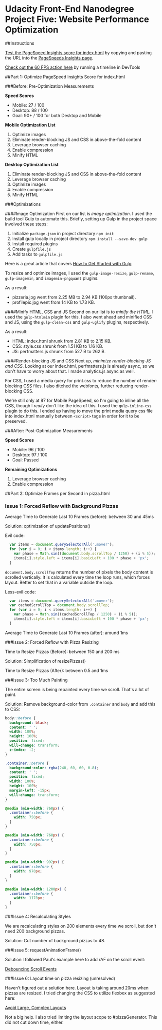 # Udacity Front-End Nanodegree Project Five: Website Performance Optimization

##Instructions

[Test the PageSpeed Insights score for index.html](https://laurenfromseattle.github.io/frontend-nanodegree-mobile-portfolio/dist/index.html) by copying and pasting the URL into the [PageSpeeds Insights page](https://developers.google.com/speed/pagespeed/insights/).

[Check out the 60 FPS action here](https://laurenfromseattle.github.io/frontend-nanodegree-mobile-portfolio/dist/views/pizza.html) by running a timeline in DevTools

##Part 1: Optimize PageSpeed Insights Score for index.html

###Before: Pre-Optimization Measurements

**Speed Scores**

* Mobile: 27 / 100
* Desktop: 88 / 100
* Goal: 90+ / 100 for both Desktop and Mobile

**Mobile Optimization List**

  1. Optimize images
  2. Eliminate render-blocking JS and CSS in above-the-fold content
  3. Leverage browser caching
  4. Enable compression
  5. Minify HTML

**Desktop Optimization List**

  1. Eliminate render-blocking JS and CSS in above-the-fold content
  2. Leverage browser caching
  3. Optimize images
  4. Enable compression
  5. Minify HTML

###Optimizations

####Image Optimization
First on our list is *image optimization*. I used the build tool Gulp to automate this. Briefly, setting up Gulp in the project space involved these steps:

  1. Initialize `package.json` in project directory
    ```npm init```
  2. Install gulp locally in project directory
    ```npm install --save-dev gulp```
  3. Install required plugins
  4. Create `gulpfile.js`
  5. Add tasks to `gulpfile.js`

Here is a great article that covers [How to Get Started with Gulp](https://travismaynard.com/writing/getting-started-with-gulp)

To resize and optimize images, I used the `gulp-image-resize`, `gulp-rename`, `gulp-imagemin`, and `imagemin-pngquant` plugins.

As a result:

* pizzeria.jpg went from 2.25 MB to 2.94 KB (100px thumbnail).
* profilepic.jpg went from 14 KB to 1.73 KB.

####Minify HTML, CSS and JS
Second on our list is to *minify the HTML*. I used the `gulp-htmlmin` plugin for this. I also went ahead and minified CSS and JS, using the `gulp-clean-css` and `gulp-uglify` plugins, respectively.

As a result:

* HTML: index.html shrunk from 2.81 KB to 2.15 KB.
* CSS: style.css shrunk from 1.51 KB to 1.16 KB.
* JS: perfmatters.js shrunk from 527 B to 262 B.

####Render-blocking JS and CSS
Next up, *minimize render-blocking JS and CSS*. Looking at our index.html, perfmatters.js is already async, so we don't have to worry about that. I made analytics.js async as well.

For CSS, I used a media query for print.css to reduce the number of render-blocking CSS files. I also ditched the webfonts, further reducing render-blocking CSS.

We're still only at 87 for Mobile PageSpeed, so I'm going to inline all the CSS, though I *really* don't like the idea of this. I used the `gulp-inline-css` plugin to do this. I ended up having to move the print media query css file into index.html manually between `<script>` tags in order for it to be preserved.

###After: Post-Optimization Measurements

**Speed Scores**

* Mobile: 96 / 100
* Desktop: 97 / 100
* Goal: Passed

**Remaining Optimizations**

  1. Leverage browser caching
  2. Enable compression

##Part 2: Optimize Frames per Second in pizza.html

### Issue 1: Forced Reflow with Background Pizzas

Average Time to Generate Last 10 Frames (before): between 30 and 45ms

Solution: optimization of updatePositions()

Evil code:

```javascript
  var items = document.querySelectorAll('.mover');
  for (var i = 0; i < items.length; i++) {
    var phase = Math.sin((document.body.scrollTop / 1250) + (i % 5));
    items[i].style.left = items[i].basicLeft + 100 * phase + 'px';
  }
```

`document.body.scrollTop` returns the number of pixels the body content is scrolled vertically. It is calculated every time the loop runs, which forces layout. Better to set that in a variable outside the loop.

Less-evil code:

```javascript
  var items = document.querySelectorAll('.mover');
  var cachedScrollTop = document.body.scrollTop;
  for (var i = 0; i < items.length; i++) {
    var phase = Math.sin((cachedScrollTop / 1250) + (i % 5));
    items[i].style.left = items[i].basicLeft + 100 * phase + 'px';
  }
```

Average Time to Generate Last 10 Frames (after): around 1ms

###Issue 2: Forced Reflow with Pizza Resizing

Time to Resize Pizzas (Before): between 150 and 200 ms

Solution: Simplification of resizePizzas()

Time to Resize Pizzas (After): between 0.5 and 1ms

###Issue 3: Too Much Painting

The entire screen is being repainted every time we scroll. That's a lot of paint.

Solution: Remove background-color from `.container` and `body` and add this to CSS:

```css
body::before {
  background: black;
  content: ' ';
  width: 100%;
  height: 100%;
  position: fixed;
  will-change: transform;
  z-index: -2;
}
```

```css
.container::before {
  background-color: rgba(240, 60, 60, 0.8);
  content: ' ';
  position: fixed;
  width: 100%;
  height: 100%;
  margin-left: -15px;
  will-change: transform;
}

@media (min-width: 768px) {
  .container::before {
    width: 750px;
  }
}

@media (min-width: 768px) {
  .container::before {
    width: 750px;
  }
}

@media (min-width: 992px) {
  .container::before {
    width: 970px;
  }
}

@media (min-width: 1200px) {
  .container::before {
    width: 1170px;
  }
}
```
###Issue 4: Recalculating Styles

We are recalculating styles on 200 elements every time we scroll, but don't need 200 background pizzas.

Solution: Cut number of background pizzas to 48.

###Issue 5: requestAnimationFrame()

Solution I followed Paul's example here to add rAF on the scroll event:

[Debouncing Scroll Events](http://www.html5rocks.com/en/tutorials/speed/animations/#an-example)

###Issue 6: Layout time on pizza resizing (unresolved)

Haven't figured out a solution here. Layout is taking around 20ms when pizzas are resized. I tried changing the CSS to utilize flexbox as suggested here:

[Avoid Large, Complex Layouts](https://developers.google.com/web/fundamentals/performance/rendering/avoid-large-complex-layouts-and-layout-thrashing?hl=en)

Not a big help. I also tried limiting the layout scope to #pizzaGenerator. This did not cut down time, either.


